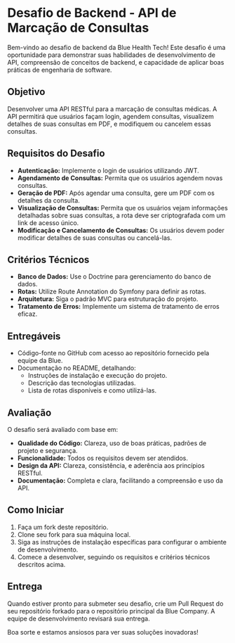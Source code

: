 # Desafio de Backend - API de Marcação de Consultas

Bem-vindo ao desafio de backend da Blue Health Tech! Este desafio é uma oportunidade para demonstrar suas habilidades de desenvolvimento de API, compreensão de conceitos de backend, e capacidade de aplicar boas práticas de engenharia de software.

## Objetivo

Desenvolver uma API RESTful para a marcação de consultas médicas. A API permitirá que usuários façam login, agendem consultas, visualizem detalhes de suas consultas em PDF, e modifiquem ou cancelem essas consultas.

## Requisitos do Desafio

- **Autenticação:** Implemente o login de usuários utilizando JWT.
- **Agendamento de Consultas:** Permita que os usuários agendem novas consultas.
- **Geração de PDF:** Após agendar uma consulta, gere um PDF com os detalhes da consulta.
- **Visualização de Consultas:** Permita que os usuários vejam informações detalhadas sobre suas consultas, a rota deve ser criptografada com um link de acesso único.
- **Modificação e Cancelamento de Consultas:** Os usuários devem poder modificar detalhes de suas consultas ou cancelá-las.

## Critérios Técnicos

- **Banco de Dados:** Use o Doctrine para gerenciamento do banco de dados.
- **Rotas:** Utilize Route Annotation do Symfony para definir as rotas.
- **Arquitetura:** Siga o padrão MVC para estruturação do projeto.
- **Tratamento de Erros:** Implemente um sistema de tratamento de erros eficaz.

## Entregáveis

- Código-fonte no GitHub com acesso ao repositório fornecido pela equipe da Blue.
- Documentação no README, detalhando:
  - Instruções de instalação e execução do projeto.
  - Descrição das tecnologias utilizadas.
  - Lista de rotas disponíveis e como utilizá-las.

## Avaliação

O desafio será avaliado com base em:

- **Qualidade do Código:** Clareza, uso de boas práticas, padrões de projeto e segurança.
- **Funcionalidade:** Todos os requisitos devem ser atendidos.
- **Design da API:** Clareza, consistência, e aderência aos princípios RESTful.
- **Documentação:** Completa e clara, facilitando a compreensão e uso da API.

## Como Iniciar

1. Faça um fork deste repositório.
2. Clone seu fork para sua máquina local.
3. Siga as instruções de instalação específicas para configurar o ambiente de desenvolvimento.
4. Comece a desenvolver, seguindo os requisitos e critérios técnicos descritos acima.

## Entrega

Quando estiver pronto para submeter seu desafio, crie um Pull Request do seu repositório forkado para o repositório principal da Blue Company. A equipe de desenvolvimento revisará sua entrega.

Boa sorte e estamos ansiosos para ver suas soluções inovadoras!
